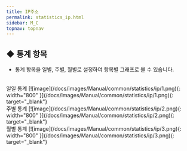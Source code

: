 ```yaml
---
title: IP주소
permalink: statistics_ip.html
sidebar: M_C
topnav: topnav
---
```


## ◆ 통계 항목
- 통계 항목을 일별, 주별, 월별로 설정하여 항목별 그래프로 볼 수 있습니다.

<br />
일일 통계
[![image](/docs/images/Manual/common/statistics/ip/1.png){: width="800" }](/docs/images/Manual/common/statistics/ip/1.png){: target="_blank"}
 
<br />
주별 통계
[![image](/docs/images/Manual/common/statistics/ip/2.png){: width="800" }](/docs/images/Manual/common/statistics/ip/2.png){: target="_blank"}

<br />
월별 통계
[![image](/docs/images/Manual/common/statistics/ip/3.png){: width="800" }](/docs/images/Manual/common/statistics/ip/3.png){: target="_blank"}
